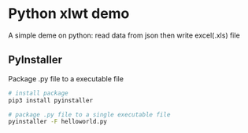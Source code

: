 # Python xlwt demo

A simple deme on python: read data from json then write excel(.xls) file

## PyInstaller

Package .py file to a executable file

``` bash
# install package
pip3 install pyinstaller

# package .py file to a single executable file
pyinstaller -F helloworld.py
```
